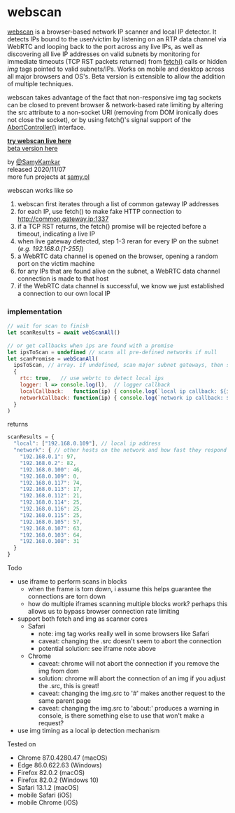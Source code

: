# webscan

<a href="https://samy.pl/webscan">webscan</a> is a browser-based network IP scanner and local IP detector. It detects IPs bound to the user/victim by listening on an RTP data channel via WebRTC and looping back to the port across any live IPs, as well as discovering all live IP addresses on valid subnets by monitoring for immediate timeouts (TCP RST packets returned) from <a target=_new href="https://fetch.spec.whatwg.org/">fetch()</a> calls or hidden <i>img</i> tags pointed to valid subnets/IPs. Works on mobile and desktop across all major browsers and OS's. Beta version is extensible to allow the addition of multiple techniques.

webscan takes advantage of the fact that non-responsive img tag sockets can be closed to prevent browser & network-based rate limiting by altering the src attribute to a non-socket URI (removing from DOM ironically does not close the socket), or by using fetch()'s signal support of the <a target=_new href="https://dom.spec.whatwg.org/#interface-abortcontroller">AbortController()</a> interface.

[<b>try webscan live here</b>](https://samy.pl/webscan/)<br>
[beta version here](https://samy.pl/webscan/beta)<br>

by [@SamyKamkar](https://twitter.com/samykamkar)<br>
released 2020/11/07<br>
more fun projects at [samy.pl](https://samy.pl)<br>

webscan works like so
1. webscan first iterates through a list of common gateway IP addresses
2. for each IP, use fetch() to make fake HTTP connection to http://common.gateway.ip:1337
3. if a TCP RST returns, the fetch() promise will be rejected before a timeout, indicating a live IP
4. when live gateway detected, step 1-3 reran for every IP on the subnet (<i>e.g. 192.168.0.[1-255]</i>)
5. a WebRTC data channel is opened on the browser, opening a random port on the victim machine
6. for any IPs that are found alive on the subnet, a WebRTC data channel connection is made to that host
7. if the WebRTC data channel is successful, we know we just established a connection to our own local IP

### implementation
```javascript
// wait for scan to finish
let scanResults = await webScanAll()
 
// or get callbacks when ips are found with a promise
let ipsToScan = undefined // scans all pre-defined networks if null
let scanPromise = webScanAll(
  ipsToScan, // array. if undefined, scan major subnet gateways, then scan live subnets. supports wildcards
  {
    rtc: true,   // use webrtc to detect local ips
    logger: l => console.log(l),  // logger callback
    localCallback:   function(ip) { console.log(`local ip callback: ${ip}`)   },
    networkCallback: function(ip) { console.log(`network ip callback: ${ip}`) },
  }
)
```

returns
```javascript
scanResults = {
  "local": ["192.168.0.109"], // local ip address
  "network": { // other hosts on the network and how fast they respond
    "192.168.0.1": 97,
    "192.168.0.2": 82,
    "192.168.0.100": 46,
    "192.168.0.109": 0,
    "192.168.0.117": 74,
    "192.168.0.113": 17,
    "192.168.0.112": 21,
    "192.168.0.114": 25,
    "192.168.0.116": 25,
    "192.168.0.115": 25,
    "192.168.0.105": 57,
    "192.168.0.107": 63,
    "192.168.0.103": 64,
    "192.168.0.108": 31
  }
}
```

Todo
- use iframe to perform scans in blocks
  - when the frame is torn down, i assume this helps guarantee the connections are torn down
  - how do multiple iframes scanning multiple blocks work? perhaps this allows us to bypass browser connection rate limiting
- support both fetch and img as scanner cores
  - Safari
    - note: img tag works really well in some browsers like Safari
    - caveat: changing the .src doesn't seem to abort the connection
    - potential solution: see iframe note above
  - Chrome
    - caveat: chrome will not abort the connection if you remove the img from dom
    - solution: chrome will abort the connection of an img if you adjust the .src, this is great!
    - caveat: changing the img.src to '#' makes another request to the same parent page
    - caveat: changing the img.src to 'about:' produces a warning in console, is there something else to use that won't make a request?
- use img timing as a local ip detection mechanism

Tested on
- Chrome 87.0.4280.47 (macOS)
- Edge 86.0.622.63 (Windows)
- Firefox 82.0.2 (macOS)
- Firefox 82.0.2 (Windows 10)
- Safari 13.1.2 (macOS)
- mobile Safari (iOS)
- mobile Chrome (iOS)
